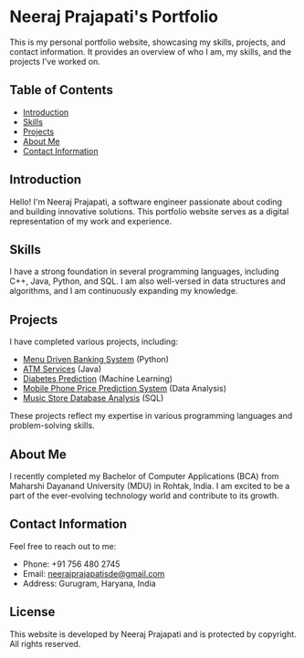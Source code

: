 # Neeraj Prajapati's Portfolio

This is my personal portfolio website, showcasing my skills, projects, and contact information. It provides an overview of who I am, my skills, and the projects I've worked on. 

## Table of Contents

- [Introduction](#introduction)
- [Skills](#skills)
- [Projects](#projects)
- [About Me](#about-me)
- [Contact Information](#contact-information)

## Introduction

Hello! I'm Neeraj Prajapati, a software engineer passionate about coding and building innovative solutions. This portfolio website serves as a digital representation of my work and experience.

## Skills

I have a strong foundation in several programming languages, including C++, Java, Python, and SQL. I am also well-versed in data structures and algorithms, and I am continuously expanding my knowledge.

## Projects

I have completed various projects, including:
- [Menu Driven Banking System](https://github.com/NeerajPrajapatiSDE/Banking-System.git) (Python)
- [ATM Services](https://github.com/NeerajPrajapatiSDE/ATM-System.git) (Java)
- [Diabetes Prediction](https://github.com/NeerajPrajapatiSDE/Diabetes-Prediction-Project.git) (Machine Learning)
- [Mobile Phone Price Prediction System](https://github.com/NeerajPrajapatiSDE/Mobile-Phone-Price-prediction-System.git) (Data Analysis)
- [Music Store Database Analysis](https://github.com/NeerajPrajapatiSDE/Music-Store-Database-Analysis.git) (SQL)

These projects reflect my expertise in various programming languages and problem-solving skills.

## About Me

I recently completed my Bachelor of Computer Applications (BCA) from Maharshi Dayanand University (MDU) in Rohtak, India. I am excited to be a part of the ever-evolving technology world and contribute to its growth.

## Contact Information

Feel free to reach out to me:
- Phone: +91 756 480 2745
- Email: neerajprajapatisde@gmail.com
- Address: Gurugram, Haryana, India

## License

This website is developed by Neeraj Prajapati and is protected by copyright. All rights reserved.
